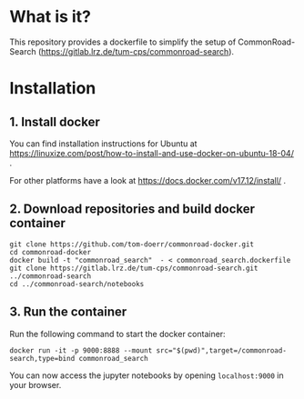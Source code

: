 # What is it?
This repository provides a dockerfile to simplify the setup of CommonRoad-Search (https://gitlab.lrz.de/tum-cps/commonroad-search).

# Installation
## 1. Install docker
You can find installation instructions for Ubuntu at
https://linuxize.com/post/how-to-install-and-use-docker-on-ubuntu-18-04/ .

For other platforms have a look at
https://docs.docker.com/v17.12/install/ .

## 2. Download repositories and build docker container
```
git clone https://github.com/tom-doerr/commonroad-docker.git
cd commonroad-docker
docker build -t "commonroad_search"  - < commonroad_search.dockerfile
git clone https://gitlab.lrz.de/tum-cps/commonroad-search.git ../commonroad-search
cd ../commonroad-search/notebooks
```

## 3. Run the container
Run the following command to start the docker container:
```
docker run -it -p 9000:8888 --mount src="$(pwd)",target=/commonroad-search,type=bind commonroad_search
```
You can now access the jupyter notebooks by opening `localhost:9000` in your browser.


